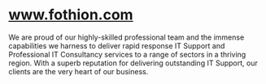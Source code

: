 # www.fothion.com
We are proud of our highly-skilled professional team and the immense capabilities we harness to deliver rapid response IT Support and Professional IT Consultancy services to a range of sectors in a thriving region.  With a superb reputation for delivering outstanding IT Support, our clients are the very heart of our business.
